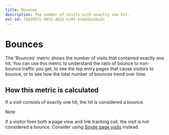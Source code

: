 ```yaml
---
title: Bounces
description: The number of visits with exactly one hit.
exl-id: fb83957c-9955-4b32-bc0f-53de92e2ba2c
---
```

# Bounces

The 'Bounces' metric shows the number of visits that contained exactly one hit. You can use this metric to understand the ratio of bounce to non-bounce traffic you get, to see the top entry pages that cause visitors to bounce, or to see how the total number of bounces trend over time.

## How this metric is calculated

If a visit consists of exactly one hit, the hit is considered a bounce.

>[!NOTE]
>
>If a visitor fires both a page view and link tracking call, the visit is not considered a bounce. Consider using [Single page visits](single-page-visits.md) instead.
